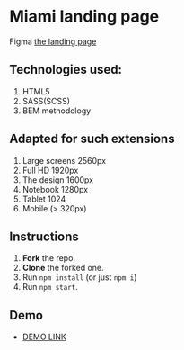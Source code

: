 # Miami landing page
 Figma [the landing page](https://www.figma.com/file/nHz8bflIwJaWP3P99vKTH5/miami_home_new?node-id=0%3A2)

## Technologies used:
  1. HTML5
  2. SASS(SCSS)
  3. BEM methodology
  
## Adapted for such extensions
  1. Large screens 2560px
  2. Full HD 1920px
  3. The design 1600px
  4. Notebook 1280px
  5. Tablet 1024
  6. Mobile (> 320px)

## Instructions
  1. **Fork** the repo.
  2. **Clone** the forked one.
  3. Run `npm install` (or just `npm i`)
  4. Run `npm start`.

## Demo
  - [DEMO LINK](https://ivan-panchenko1992.github.io/LP-Miami/)


